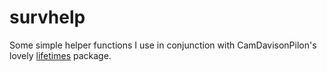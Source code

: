 # survhelp

Some simple helper functions I use in conjunction with CamDavisonPilon's 
lovely [lifetimes](https://github.com/CamDavidsonPilon/lifetimes) package.
